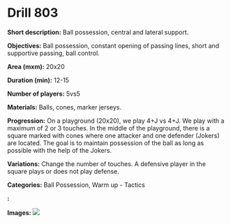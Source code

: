 # Drill 803

**Short description:**
Ball possession, central and lateral support.

**Objectives:**
Ball possession, constant opening of passing lines, short and supportive passing, ball control.

**Area (mxm):**
20x20

**Duration (min):**
12-15

**Number of players:**
5vs5

**Materials:**
Balls, cones, marker jerseys.

**Progression:**
On a playground (20x20), we play 4+J vs 4+J. We play with a maximum of 2 or 3 touches. In the middle of the playground, there is a square marked with cones where one attacker and one defender (Jokers) are located. The goal is to maintain possession of the ball as long as possible with the help of the Jokers.

**Variations:**
Change the number of touches. A defensive player in the square plays or does not play defense.

**Categories:**
Ball Possession, Warm up - Tactics

**:**


**Images:**
![](https://www.coachingfutsal.com/\images\a3a6db0f-4ba4-42b3-8109-b6f1907a5ab7_063.png)

